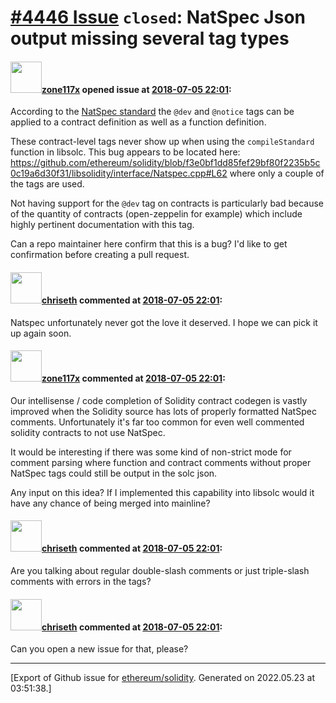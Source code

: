 # [\#4446 Issue](https://github.com/ethereum/solidity/issues/4446) `closed`: NatSpec Json output missing several tag types

#### <img src="https://avatars.githubusercontent.com/u/1447546?u=22c1e7e7e76243dc8861385cd2157e98d9d5572d&v=4" width="50">[zone117x](https://github.com/zone117x) opened issue at [2018-07-05 22:01](https://github.com/ethereum/solidity/issues/4446):

According to the [NatSpec standard](https://github.com/ethereum/wiki/wiki/Ethereum-Natural-Specification-Format#tags) the `@dev` and `@notice` tags can be applied to a contract definition as well as a function definition. 

These contract-level tags never show up when using the `compileStandard` function in libsolc. This bug appears to be located here: https://github.com/ethereum/solidity/blob/f3e0bf1dd85fef29bf80f2235b5c0c19a6d30f31/libsolidity/interface/Natspec.cpp#L62 where only a couple of the tags are used.

Not having support for the `@dev` tag on contracts is particularly bad because of the quantity of contracts (open-zeppelin for example) which include highly pertinent documentation with this tag.

Can a repo maintainer here confirm that this is a bug? I'd like to get confirmation before creating a pull request. 

#### <img src="https://avatars.githubusercontent.com/u/9073706?v=4" width="50">[chriseth](https://github.com/chriseth) commented at [2018-07-05 22:01](https://github.com/ethereum/solidity/issues/4446#issuecomment-404151511):

Natspec unfortunately never got the love it deserved. I hope we can pick it up again soon.

#### <img src="https://avatars.githubusercontent.com/u/1447546?u=22c1e7e7e76243dc8861385cd2157e98d9d5572d&v=4" width="50">[zone117x](https://github.com/zone117x) commented at [2018-07-05 22:01](https://github.com/ethereum/solidity/issues/4446#issuecomment-404263125):

Our intellisense / code completion of Solidity contract codegen is vastly improved when the Solidity source has lots of properly formatted NatSpec comments. Unfortunately it's far too common for even well commented solidity contracts to not use NatSpec. 

It would be interesting if there was some kind of non-strict mode for comment parsing where function and contract comments without proper NatSpec tags could still be output in the solc json. 

Any input on this idea? If I implemented this capability into libsolc would it have any chance of being merged into mainline?

#### <img src="https://avatars.githubusercontent.com/u/9073706?v=4" width="50">[chriseth](https://github.com/chriseth) commented at [2018-07-05 22:01](https://github.com/ethereum/solidity/issues/4446#issuecomment-404575192):

Are you talking about regular double-slash comments or just triple-slash comments with errors in the tags?

#### <img src="https://avatars.githubusercontent.com/u/9073706?v=4" width="50">[chriseth](https://github.com/chriseth) commented at [2018-07-05 22:01](https://github.com/ethereum/solidity/issues/4446#issuecomment-404575476):

Can you open a new issue for that, please?


-------------------------------------------------------------------------------



[Export of Github issue for [ethereum/solidity](https://github.com/ethereum/solidity). Generated on 2022.05.23 at 03:51:38.]

